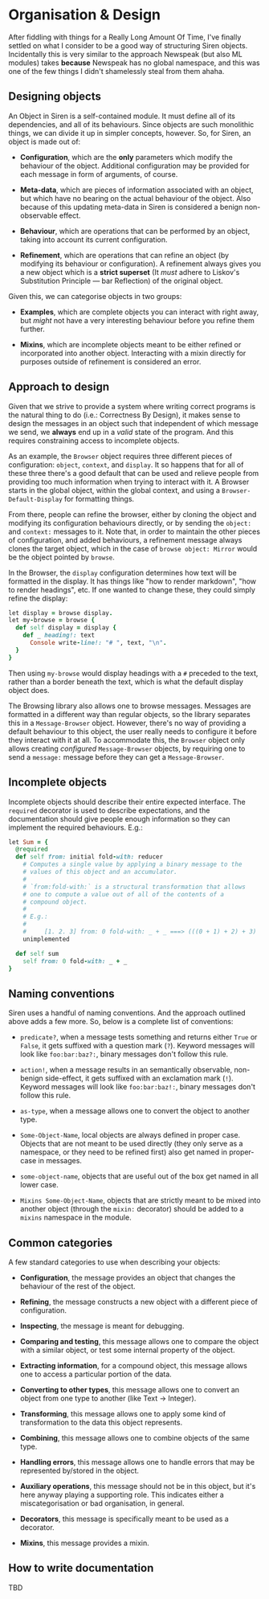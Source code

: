 # Organisation & Design

After fiddling with things for a Really Long Amount Of Time, I've
finally settled on what I consider to be a good way of structuring Siren
objects. Incidentally this is very similar to the approach Newspeak (but
also ML modules) takes **because** Newspeak has no global namespace, and
this was one of the few things I didn't shamelessly steal from them
ahaha.


## Designing objects

An Object in Siren is a self-contained module. It must define all of its
dependencies, and all of its behaviours. Since objects are such
monolithic things, we can divide it up in simpler concepts, however. So,
for Siren, an object is made out of:

- **Configuration**, which are the **only** parameters which modify the
  behaviour of the object. Additional configuration may be provided for
  each message in form of arguments, of course.

- **Meta-data**, which are pieces of information associated with an
  object, but which have no bearing on the actual behaviour of the
  object. Also because of this updating meta-data in Siren is considered
  a benign non-observable effect.

- **Behaviour**, which are operations that can be performed by an
  object, taking into account its current configuration.

- **Refinement**, which are operations that can refine an object (by
  modifying its behaviour or configuration). A refinement always gives
  you a new object which is a **strict superset** (It *must* adhere to
  Liskov's Substitution Principle  — bar Reflection) of the original
  object.

Given this, we can categorise objects in two groups:

- **Examples**, which are complete objects you can interact with right
  away, but *might* not have a very interesting behaviour before you
  refine them further.

- **Mixins**, which are incomplete objects meant to be either refined or
  incorporated into another object. Interacting with a mixin directly
  for purposes outside of refinement is considered an error.


## Approach to design

Given that we strive to provide a system where writing correct programs
is the natural thing to do (i.e.: Correctness By Design), it makes sense
to design the messages in an object such that independent of which
message we send, we **always** end up in a *valid* state of the
program. And this requires constraining access to incomplete objects.

As an example, the `Browser` object requires three different pieces of
configuration: `object`, `context`, and `display`. It so happens that
for all of these three there's a good default that can be used and
relieve people from providing too much information when trying to
interact with it. A Browser starts in the global object, within the
global context, and using a `Browser-Default-Display` for formatting
things.

From there, people can refine the browser, either by cloning the object
and modifying its configuration behaviours directly, or by sending the
`object:` and `context:` messages to it. Note that, in order to maintain
the other pieces of configuration, and added behaviours, a refinement
message always clones the target object, which in the case of `browse
object: Mirror` would be the object pointed by `browse`.

In the Browser, the `display` configuration determines how text will be
formatted in the display. It has things like "how to render markdown",
"how to render headings", etc. If one wanted to change these, they could
simply refine the display:

```ruby
let display = browse display.
let my-browse = browse {
  def self display = display {
    def _ heading!: text
      Console write-line!: "# ", text, "\n".
  }
}
```

Then using `my-browse` would display headings with a `#` preceded to the
text, rather than a border beneath the text, which is what the default
display object does.

The Browsing library also allows one to browse messages. Messages are
formatted in a different way than regular objects, so the library
separates this in a `Message-Browser` object. However, there's no way of
providing a default behaviour to this object, the user really needs to
configure it before they interact with it at all. To accommodate this,
the `Browser` object only allows creating *configured* `Message-Browser`
objects, by requiring one to send a `message:` message before they can
get a `Message-Browser`.


## Incomplete objects

Incomplete objects should describe their entire expected interface. The
`required` decorator is used to describe expectations, and the
documentation should give people enough information so they can
implement the required behaviours. E.g.:

```ruby
let Sum = {
  @required
  def self from: initial fold-with: reducer
    # Computes a single value by applying a binary message to the
    # values of this object and an accumulator.
    #
    # `from:fold-with:` is a structural transformation that allows
    # one to compute a value out of all of the contents of a
    # compound object.
    #
    # E.g.:
    #
    #     [1. 2. 3] from: 0 fold-with: _ + _ ===> (((0 + 1) + 2) + 3)
    unimplemented

  def self sum
    self from: 0 fold-with: _ + _
}
```


## Naming conventions

Siren uses a handful of naming conventions. And the approach outlined
above adds a few more. So, below is a complete list of conventions:

- `predicate?`, when a message tests something and returns either `True`
  or `False`, it gets suffixed with a question mark (`?`). Keyword
  messages will look like `foo:bar:baz?:`, binary messages don't follow
  this rule.

- `action!`, when a message results in an semantically observable,
  non-benign side-effect, it gets suffixed with an exclamation mark
  (`!`). Keyword messages will look like `foo:bar:baz!:`, binary
  messages don't follow this rule.

- `as-type`, when a message allows one to convert the object to another
  type.

- `Some-Object-Name`, local objects are always defined in proper
  case. Objects that are not meant to be used directly (they only serve
  as a namespace, or they need to be refined first) also get named in
  proper-case in messages.

- `some-object-name`, objects that are useful out of the box get named
  in all lower case.

- `Mixins Some-Object-Name`, objects that are strictly meant to be mixed
  into another object (through the `mixin:` decorator) should be added
  to a `mixins` namespace in the module.


## Common categories

A few standard categories to use when describing your objects:

- **Configuration**, the message provides an object that changes the
  behaviour of the rest of the object.

- **Refining**, the message constructs a new object with a different
  piece of configuration.

- **Inspecting**, the message is meant for debugging.

- **Comparing and testing**, this message allows one to compare the
  object with a similar object, or test some internal property of the
  object.

- **Extracting information**, for a compound object, this message allows
  one to access a particular portion of the data.

- **Converting to other types**, this message allows one to convert an object from one
  type to another (like Text → Integer).

- **Transforming**, this message allows one to apply some kind of
  transformation to the data this object represents.

- **Combining**, this message allows one to combine objects of the same
  type.

- **Handling errors**, this message allows one to handle errors that may
  be represented by/stored in the object.

- **Auxiliary operations**, this message should not be in this object,
  but it's here anyway playing a supporting role. This indicates either
  a miscategorisation or bad organisation, in general.

- **Decorators**, this message is specifically meant to be used as a
  decorator.

- **Mixins**, this message provides a mixin.


## How to write documentation

TBD

<!--
Local Variables:
ispell-local-dictionary: "british"
fill-column: 72
End:
-->

